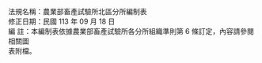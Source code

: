 法規名稱：農業部畜產試驗所北區分所編制表  
修正日期：民國 113 年 09 月 18 日  
編 註：本編制表依據農業部畜產試驗所各分所組織準則第 6 條訂定，內容請參閱相關圖  
表附檔。  


